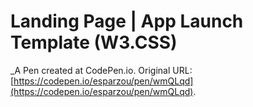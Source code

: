 # Landing Page | App Launch Template (W3.CSS)
 _A Pen created at CodePen.io. Original URL: [https://codepen.io/esparzou/pen/wmQLqd](https://codepen.io/esparzou/pen/wmQLqd).

 